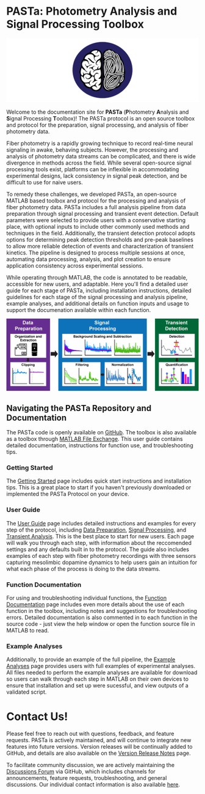 # **PASTa**: **P**hotometry **A**nalysis and **S**ignal Processing **T**oolbox

![png](./img/home_1_PASTalogo.png)

Welcome to the documentation site for __PASTa__ (**P**hotometry **A**nalysis and **S**ignal Processing **T**oolbox)! The PASTa protocol is an open source toolbox and protocol for the preparation, signal processing, and analysis of fiber photometry data. 

Fiber photometry is a rapidly growing technique to record real-time neural signaling in awake, behaving subjects. However, the processing and analysis of photometry data streams can be complicated, and there is wide divergence in methods across the field. While several open-source signal processing tools exist, platforms can be inflexible in accommodating experimental designs, lack consistency in signal peak detection, and be difficult to use for naive users.

To remedy these challenges, we developed PASTa, an open-source MATLAB based toolbox and protocol for the processing and analysis of fiber photometry data. PASTa includes a full analysis pipeline from data preparation through signal processing and transient event detection. Default parameters were selected to provide users with a conservative starting place, with optional inputs to include other commonly used methods and techniques in the field. Additionally, the transient detection protocol adopts options for determining peak detection thresholds and pre-peak baselines to allow more reliable detection of events and characterization of transient kinetics. The pipeline is designed to process multiple sessions at once, automating data processing, analysis, and plot creation to ensure application consistency across experimental sessions.

While operating through MATLAB, the code is annotated to be readable, accessible for new users, and adaptable. Here you'll find a detailed user guide for each stage of PASTa, including installation instructions, detailed guidelines for each stage of the signal processing and analysis pipeline, example analyses, and additional details on function inputs and usage to support the documenation available within each function. 

![png](./img/home_2_PASTaprotocoloverview.png)


## Navigating the PASTa Repository and Documentation
The PASTa code is openly available on [GitHub](https://github.com/rdonka/PASTa). The toolbox is also available as a toolbox through [MATLAB File Exchange](https://www.mathworks.com/matlabcentral/fileexchange/181125-pasta). This user guide contains detailed documentation, instructions for function use, and troubleshooting tips. 

### Getting Started
The [Getting Started](https://rdonka.github.io/PASTaUserGuide/gettingstarted/) page includes quick start instructions and installation tips. This is a great place to start if you haven't previously downloaded or implemented the PASTa Protocol on your device.

### User Guide
The [User Guide](https://rdonka.github.io/PASTaUserGuide/userguide/userguide/) page includes detailed instructions and examples for every step of the protocol, including [Data Preparation](https://rdonka.github.io/PASTaUserGuide/userguide/datapreparation/), [Signal Processing](https://rdonka.github.io/PASTaUserGuide/userguide/signalprocessing/), and [Transient Analysis](https://rdonka.github.io/PASTaUserGuide/userguide/transientanalysis/). This is the best place to start for new users. Each page will walk you through each step, with information about the reccomended settings and any defaults built in to the protocol. The guide also includes examples of each step with fiber photometry recordings with three sensors capturing mesolimbic dopamine dynamics to help users gain an intuition for what each phase of the process is doing to the data streams.

### Function Documentation
For using and troubleshooting individual functions, the [Function Documentation](https://rdonka.github.io/PASTaUserGuide/functiondocumentation/) page includes even more details about the use of each function in the toolbox, including notes and suggestions for troubleshooting errors. Detailed documentation is also commented in to each function in the source code - just view the help window or open the function source file in MATLAB to read.

### Example Analyses
Additionally, to provide an example of the full pipeline, the [Example Analyses](https://rdonka.github.io/PASTaUserGuide/exampleanalyses/) page provides users with full examples of experimental analyses. All files needed to perform the example analyses are available for download so users can walk through each step in MATLAB on their own devices to ensure that installation and set up were sucessful, and view outputs of a validated script.

# Contact Us!
Please feel free to reach out with questions, feedback, and feature requests. PASTa is actively maintained, and will continue to integrate new features into future versions. Version releases will be continually added to GitHub, and details are also available on the [Version Release Notes](https://rdonka.github.io/PASTaUserGuide/about/releasenotes/) page.

To facilitate community discussion, we are actively maintaining the [Discussions Forum](https://github.com/rdonka/PASTa/discussions) via GitHub, which includes channels for announcements, feature requests, troubleshooting, and general discussions. Our individual contact information is also available [here](https://rdonka.github.io/PASTaUserGuide/contactus/).
